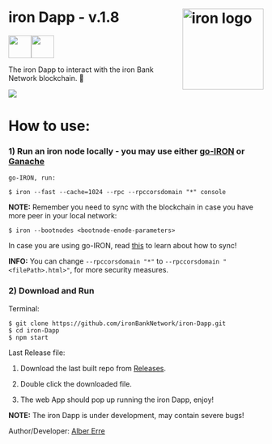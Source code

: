 # iron Dapp - v.1.8 <img align="right" src="https://github.com/ironBankNetwork/iron-core/blob/master/iron.png" height="160px" alt="iron logo">

<img src="https://png.icons8.com/color/40/000000/code-file.png" height="45"><img src="https://png.icons8.com/color/40/000000/imac.png" height="45">

The iron Dapp to interact with the iron Bank Network blockchain. 🚀

<img src="https://github.com/ironBankNetwork/iron-Dapp/blob/master/iron_screen.png">

# How to use:

### 1) Run an iron node locally - you may use either [go-IRON](https://github.com/ironBankNetwork/go-IRON) or [Ganache](http://truffleframework.com/ganache)
```
go-IRON, run:

$ iron --fast --cache=1024 --rpc --rpccorsdomain "*" console
```
  **NOTE:** Remember you need to sync with the blockchain in case you have more peer in your local network:

```
$ iron --bootnodes <bootnode-enode-parameters>
```
In case you are using go-IRON, read [this](https://github.com/ironBankNetwork-Developers/Documentation/blob/master/Building.md) to learn about how to sync!

  **INFO:** You can change `--rpccorsdomain "*"`  to  `--rpccorsdomain "<filePath>.html>"`, for more security measures.

### 2) Download and Run

Terminal:
```
$ git clone https://github.com/ironBankNetwork/iron-Dapp.git
$ cd iron-Dapp
$ npm start
```

Last Release file:
1) Download the last built repo from [Releases](https://github.com/ironBankNetwork/iron-Dapp/releases).

2) Double click the downloaded file.

3) The web App should pop up running the iron Dapp, enjoy! 


**NOTE:** The iron Dapp is under development, may contain severe bugs! 

Author/Developer: [Alber Erre](https://github.com/AlberErre)
